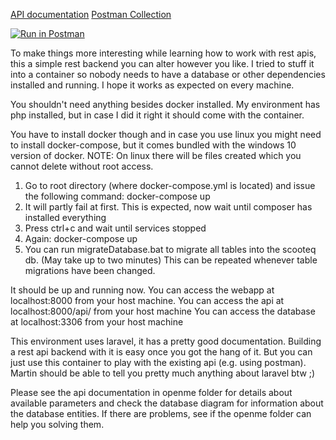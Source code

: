 [API documentation](https://documenter.getpostman.com/view/10927287/SzYZ2KQo "API documentation (Postman)")
[Postman Collection](https://www.getpostman.com/collections/f39a77a339df981e1a89 "Import this into postman")

[![Run in Postman](https://run.pstmn.io/button.svg)](https://app.getpostman.com/run-collection/f39a77a339df981e1a89)

To make things more interesting while learning how to work with rest apis, this a simple rest backend
you can alter however you like. I tried to stuff it into a container so nobody needs to have
a database or other dependencies installed and running. I hope it works as expected on every machine.

You shouldn't need anything besides docker installed. My environment has php installed, but in case
I did it right it should come with the container.

You have to install docker though and in case you use linux you might need to install
docker-compose, but it comes bundled with the windows 10 version of docker.
NOTE: On linux there will be files created which you cannot delete without root access.

1. Go to root directory (where docker-compose.yml is located) and issue the following
command: docker-compose up
2. It will partly fail at first. This is expected, now wait until composer has
installed everything
3. Press ctrl+c and wait until services stopped
4. Again: docker-compose up
5. You can run migrateDatabase.bat to migrate all tables into the scooteq db.
   (May take up to two minutes)
   This can be repeated whenever table migrations have been changed.
   
It should be up and running now. You can access the webapp at localhost:8000
from your host machine.
You can access the api at localhost:8000/api/ from your host machine
You can access the database at localhost:3306 from your host machine

This environment uses laravel, it has a pretty good documentation. Building a
rest api backend with it is easy once you got the hang of it. But you can just use this container to 
play with the existing api (e.g. using postman). 
Martin should be able to tell you pretty much anything about laravel btw ;)

Please see the api documentation in openme folder for details about available parameters
and check the database diagram for information about the database entities.
If there are problems, see if the openme folder can help you solving them.

